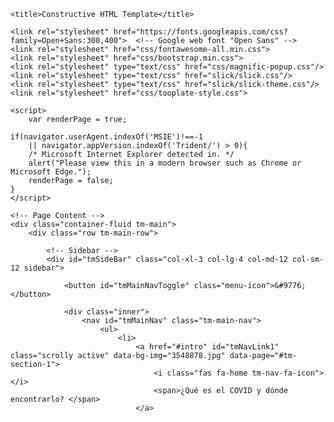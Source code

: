 <!DOCTYPE html>
<html>
<head>
	<meta charset="utf-8">
	<meta http-equiv="X-UA-Compatible" content="IE=edge">
	<meta name="viewport" content="width=device-width, initial-scale=1">

	<title>Constructive HTML Template</title>
<!--

Template 2102 Constructive

http://www.tooplate.com/view/2102-constructive

-->
	<link rel="stylesheet" href="https://fonts.googleapis.com/css?family=Open+Sans:300,400">  <!-- Google web font "Open Sans" -->
	<link rel="stylesheet" href="css/fontawesome-all.min.css">
	<link rel="stylesheet" href="css/bootstrap.min.css">
	<link rel="stylesheet" type="text/css" href="css/magnific-popup.css"/>
	<link rel="stylesheet" type="text/css" href="slick/slick.css"/>
	<link rel="stylesheet" type="text/css" href="slick/slick-theme.css"/>
	<link rel="stylesheet" href="css/tooplate-style.css">

	<script>
		var renderPage = true;

	if(navigator.userAgent.indexOf('MSIE')!==-1
		|| navigator.appVersion.indexOf('Trident/') > 0){
   		/* Microsoft Internet Explorer detected in. */
   		alert("Please view this in a modern browser such as Chrome or Microsoft Edge.");
   		renderPage = false;
	}
	</script>
</head>

<body>
	<!-- Loader -->
	<div id="loader-wrapper">
		<div id="loader"></div>
		<div class="loader-section section-left"></div>
		<div class="loader-section section-right"></div>
	</div>
	
	<!-- Page Content -->
	<div class="container-fluid tm-main">
		<div class="row tm-main-row">

			<!-- Sidebar -->
			<div id="tmSideBar" class="col-xl-3 col-lg-4 col-md-12 col-sm-12 sidebar">

				<button id="tmMainNavToggle" class="menu-icon">&#9776;</button>

				<div class="inner">
					<nav id="tmMainNav" class="tm-main-nav">
						<ul>
							<li>
								<a href="#intro" id="tmNavLink1" class="scrolly active" data-bg-img="3548878.jpg" data-page="#tm-section-1">
									<i class="fas fa-home tm-nav-fa-icon"></i>
									<span>¿Qué es el COVID y dónde encontrarlo? </span>
								</a>
